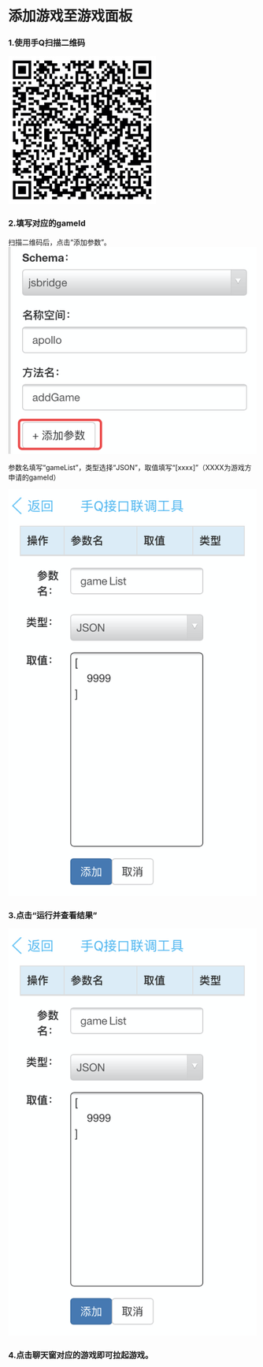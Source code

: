 # 添加游戏至游戏面板

### 1.使用手Q扫描二维码

![](./img/qr_code.jpg)

### 2.填写对应的gameId
扫描二维码后，点击“添加参数”。
![](./img/add_param_1.png)

参数名填写“gameList”，类型选择“JSON”，取值填写“[xxxx]”（XXXX为游戏方申请的gameId）

![](./img/add_param_2.png)

### 3.点击“运行并查看结果”

![](./img/add_param_2.png)

### 4.点击聊天窗对应的游戏即可拉起游戏。

